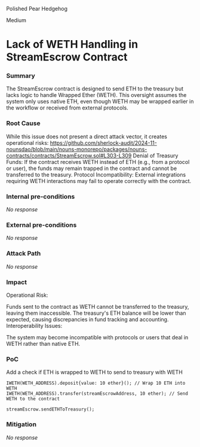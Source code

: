 Polished Pear Hedgehog

Medium

# Lack of WETH Handling in StreamEscrow Contract

### Summary

The StreamEscrow contract is designed to send ETH to the treasury but lacks logic to handle Wrapped Ether (WETH). This oversight assumes the system only uses native ETH, even though WETH may be wrapped earlier in the workflow or received from external protocols.

### Root Cause

While this issue does not present a direct attack vector, it creates operational risks:
https://github.com/sherlock-audit/2024-11-nounsdao/blob/main/nouns-monorepo/packages/nouns-contracts/contracts/StreamEscrow.sol#L303-L309
Denial of Treasury Funds: If the contract receives WETH instead of ETH (e.g., from a protocol or user), the funds may remain trapped in the contract and cannot be transferred to the treasury.
Protocol Incompatibility: External integrations requiring WETH interactions may fail to operate correctly with the contract.

### Internal pre-conditions

_No response_

### External pre-conditions

_No response_

### Attack Path

_No response_

### Impact

Operational Risk:

Funds sent to the contract as WETH cannot be transferred to the treasury, leaving them inaccessible.
The treasury's ETH balance will be lower than expected, causing discrepancies in fund tracking and accounting.
Interoperability Issues:

The system may become incompatible with protocols or users that deal in WETH rather than native ETH.

### PoC

Add a check if ETH is wrapped to WETH to send to treasury with WETH 
```solidity
IWETH(WETH_ADDRESS).deposit{value: 10 ether}(); // Wrap 10 ETH into WETH
IWETH(WETH_ADDRESS).transfer(streamEscrowAddress, 10 ether); // Send WETH to the contract
```
```solidity
streamEscrow.sendETHToTreasury();
```

### Mitigation

_No response_